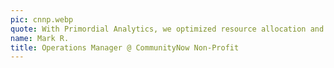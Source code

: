 ```yaml
---
pic: cnnp.webp
quote: With Primordial Analytics, we optimized resource allocation and improved our service delivery.
name: Mark R.
title: Operations Manager @ CommunityNow Non-Profit
---
```

